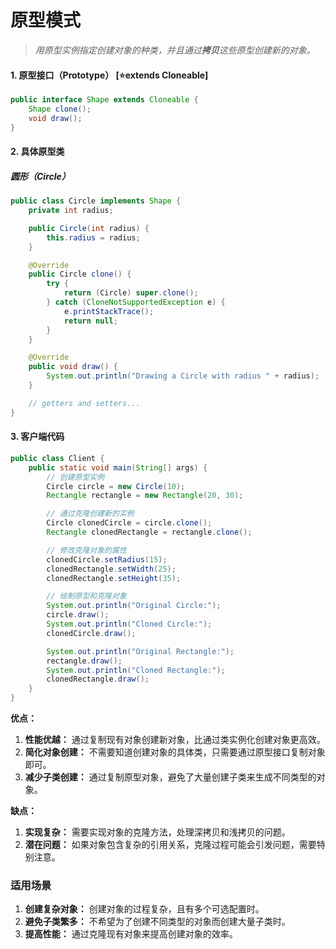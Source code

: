 # 原型模式

> _用原型实例指定创建对象的种类，并且通过**拷贝**这些原型创建新的对象。_

#### 1. 原型接口（Prototype） [⭐extends Cloneable]

```java
public interface Shape extends Cloneable {
    Shape clone();
    void draw();
}
```

#### 2. 具体原型类

##### 圆形（Circle）

```java
public class Circle implements Shape {
    private int radius;

    public Circle(int radius) {
        this.radius = radius;
    }

    @Override
    public Circle clone() {
        try {
            return (Circle) super.clone();
        } catch (CloneNotSupportedException e) {
            e.printStackTrace();
            return null;
        }
    }

    @Override
    public void draw() {
        System.out.println("Drawing a Circle with radius " + radius);
    }

    // getters and setters...
}
```

#### 3. 客户端代码

```java
public class Client {
    public static void main(String[] args) {
        // 创建原型实例
        Circle circle = new Circle(10);
        Rectangle rectangle = new Rectangle(20, 30);

        // 通过克隆创建新的实例
        Circle clonedCircle = circle.clone();
        Rectangle clonedRectangle = rectangle.clone();

        // 修改克隆对象的属性
        clonedCircle.setRadius(15);
        clonedRectangle.setWidth(25);
        clonedRectangle.setHeight(35);

        // 绘制原型和克隆对象
        System.out.println("Original Circle:");
        circle.draw();
        System.out.println("Cloned Circle:");
        clonedCircle.draw();

        System.out.println("Original Rectangle:");
        rectangle.draw();
        System.out.println("Cloned Rectangle:");
        clonedRectangle.draw();
    }
}
```

**优点：**

1. **性能优越：** 通过复制现有对象创建新对象，比通过类实例化创建对象更高效。
2. **简化对象创建：** 不需要知道创建对象的具体类，只需要通过原型接口复制对象即可。
3. **减少子类创建：** 通过复制原型对象，避免了大量创建子类来生成不同类型的对象。

**缺点：**

1. **实现复杂：** 需要实现对象的克隆方法，处理深拷贝和浅拷贝的问题。
2. **潜在问题：** 如果对象包含复杂的引用关系，克隆过程可能会引发问题，需要特别注意。

### 适用场景

1. **创建复杂对象：** 创建对象的过程复杂，且有多个可选配置时。
2. **避免子类繁多：** 不希望为了创建不同类型的对象而创建大量子类时。
3. **提高性能：** 通过克隆现有对象来提高创建对象的效率。
